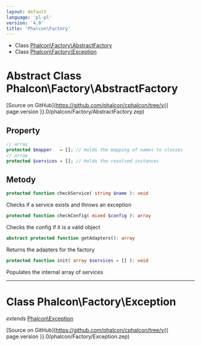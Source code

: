 ```yaml
---
layout: default
language: 'pl-pl'
version: '4.0'
title: 'Phalcon\Factory'
---
```


- Class [Phalcon\Factory\AbstractFactory](#Phalcon_Factory_AbstractFactory)
- Class [Phalcon\Factory\Exception](#Phalcon_Factory_Exception)

<a name="Phalcon_Factory_AbstractFactory"></a>

# Abstract Class **Phalcon\Factory\AbstractFactory**

[Source on GitHub](https://github.com/phalcon/cphalcon/tree/v{{ page.version }}.0/phalcon/Factory/AbstractFactory.zep)

## Property

```php
// array
protected $mapper   = []; // Holds the mapping of names to classes
// array 
protected $services = []; // Holds the resolved instances
```

## Metody

```php
protected function checkService( string $name ): void
```

Checks if a service exists and throws an exception

```php
protected function checkConfig( mixed $config ): array
```

Checks the config if it is a valid object

```php
abstract protected function getAdapters(): array
```

Returns the adapters for the factory

```php
protected function init( array $services = [] ): void
```

Populates the internal array of services

<hr />

<a name="Phalcon_Factory_Exception"></a>

# Class **Phalcon\Factory\Exception**

*extends* [Phalcon\Exception](Phalcon_Exception)

[Source on GitHub](https://github.com/phalcon/cphalcon/tree/v{{ page.version }}.0/phalcon/Factory/Exception.zep)